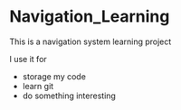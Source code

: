 # Navigation_Learning
This is a navigation system learning project

I use it for 
* storage my code
* learn git
* do something interesting
